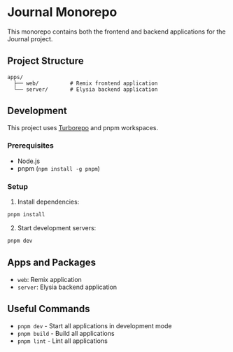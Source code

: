 # Journal Monorepo

This monorepo contains both the frontend and backend applications for the Journal project.

## Project Structure

```
apps/
  ├── web/          # Remix frontend application
  └── server/       # Elysia backend application
```

## Development

This project uses [Turborepo](https://turbo.build/repo) and pnpm workspaces.

### Prerequisites

- Node.js
- pnpm (`npm install -g pnpm`)

### Setup

1. Install dependencies:
```bash
pnpm install
```

2. Start development servers:
```bash
pnpm dev
```

## Apps and Packages

- `web`: Remix application
- `server`: Elysia backend application

## Useful Commands

- `pnpm dev` - Start all applications in development mode
- `pnpm build` - Build all applications
- `pnpm lint` - Lint all applications
